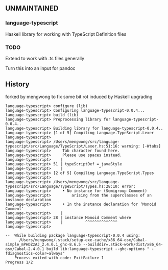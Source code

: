 ## UNMAINTAINED

### language-typescript

Haskell library for working with TypeScript Definition files

### TODO

Extend to work with .ts files generally

Turn this into an input for pandoc

## History

forked by mengwong to fix some bit rot induced by Haskell upgrading

    language-typescript> configure (lib)
    language-typescript> Configuring language-typescript-0.0.4...
    language-typescript> build (lib)
    language-typescript> Preprocessing library for language-typescript-0.0.4..
    language-typescript> Building library for language-typescript-0.0.4..
    language-typescript> [1 of 5] Compiling Language.TypeScript.Lexer
    language-typescript>
    language-typescript> /Users/mengwong/src/language-typescript/src/Language/TypeScript/Lexer.hs:51:16: warning: [-Wtabs]
    language-typescript>     Tab character found here.
    language-typescript>     Please use spaces instead.
    language-typescript>    |
    language-typescript> 51 | typeScriptDef = javaStyle
    language-typescript>    |                ^
    language-typescript> [2 of 5] Compiling Language.TypeScript.Types
    language-typescript>
    language-typescript> /Users/mengwong/src/language-typescript/src/Language/TypeScript/Types.hs:28:10: error:
    language-typescript>     • No instance for (Semigroup Comment)
    language-typescript>         arising from the superclasses of an instance declaration
    language-typescript>     • In the instance declaration for ‘Monoid Comment’
    language-typescript>    |
    language-typescript> 28 | instance Monoid Comment where
    language-typescript>    |          ^^^^^^^^^^^^^^
    language-typescript>

    --  While building package language-typescript-0.0.4 using:
          /Users/mengwong/.stack/setup-exe-cache/x86_64-osx/Cabal-simple_mPHDZzAJ_2.4.0.1_ghc-8.6.5 --builddir=.stack-work/dist/x86_64-osx/Cabal-2.4.0.1 build lib:language-typescript --ghc-options " -fdiagnostics-color=always"
        Process exited with code: ExitFailure 1
    Progress 1/2

